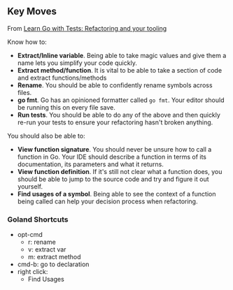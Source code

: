 
## Key Moves

From [Learn Go with Tests: Refactoring and your tooling](https://quii.gitbook.io/learn-go-with-tests/go-fundamentals/install-go#refactoring-and-your-tooling)

Know how to:
- **Extract/Inline variable**. Being able to take magic values and give them a name lets you simplify your code quickly.
- **Extract method/function**. It is vital to be able to take a section of code and extract functions/methods
- **Rename**. You should be able to confidently rename symbols across files.
- **go fmt**. Go has an opinioned formatter called `go fmt`. Your editor should be running this on every file save.
- **Run tests**. You should be able to do any of the above and then quickly re-run your tests to ensure your refactoring hasn't broken anything.

You should also be able to:
- **View function signature**. You should never be unsure how to call a function in Go. Your IDE should describe a function in terms of its documentation, its parameters and what it returns.
- **View function definition**. If it's still not clear what a function does, you should be able to jump to the source code and try and figure it out yourself.
- **Find usages of a symbol**. Being able to see the context of a function being called can help your decision process when refactoring.


### Goland Shortcuts 
- opt-cmd
	- r: rename
	- v: extract var
	- m: extract method
- cmd-b: go to declaration
- right click: 
	- Find Usages
